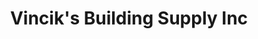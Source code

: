 ---
title: "Vincik's Building Supply Inc"
url: /bellville/vinciks-building-supply-inc/
shop: Eisenwaren
---